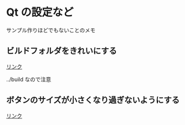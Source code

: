 # Qt の設定など

サンプル作りほどでもないことのメモ

## ビルドフォルダをきれいにする

[リンク](http://louis-needless.hatenablog.com/entry/gloomy-build-directory)

../build なので注意

## ボタンのサイズが小さくなり過ぎないようにする

[リンク](https://stackoverflow.com/questions/22911655/how-to-limit-qpushbutton-from-bieng-smaller-then-the-size-of-its-text)
